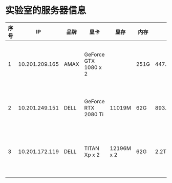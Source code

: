 # 实验室的服务器信息
| 序号 | IP             | 品牌 | 显卡                 | 显存       | 内存 | 硬盘        | CPU                                        |
| ---- | -------------- | ---- | -------------------- | ---------- | ---- | ----------- | ------------------------------------------ |
| 1    | 10.201.209.165        | AMAX | GeForce GTX 1080 x 2 |            | 251G | 447.1G+5.5T | Intel(R) Xeon(R) CPU E5-2630 v4 @ 2.20GHz  |
| 2    | 10.201.249.151 | DELL | GeForce RTX 2080 Ti  | 11019M     | 62G  | 893.8G+2.2T | Intel(R) Xeon(R) Silver 4210 CPU @ 2.20GHz |
| 3    | 10.201.172.119 | DELL | TITAN Xp x 2         | 12196M x 2 | 62G  | 2.2T x 4    | Intel(R) Xeon(R) CPU E5-2620 v4 @ 2.10GHz  |
|      |                |      |                      |            |      |             |                                            |

